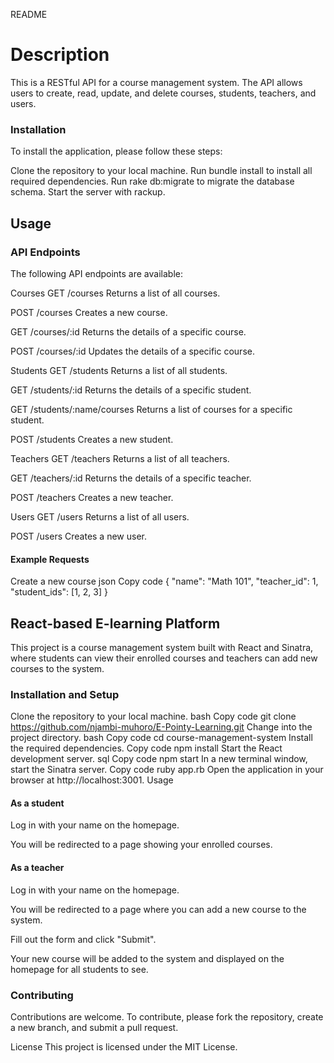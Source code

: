 README
# Description
This is a RESTful API for a course management system. The API allows users to create, read, update, and delete courses, students, teachers, and users.

### Installation
To install the application, please follow these steps:

Clone the repository to your local machine.
Run bundle install to install all required dependencies.
Run rake db:migrate to migrate the database schema.
Start the server with rackup.


 ## Usage
### API Endpoints
The following API endpoints are available:

Courses
GET /courses
Returns a list of all courses.

POST /courses
Creates a new course.

GET /courses/:id
Returns the details of a specific course.

POST /courses/:id
Updates the details of a specific course.

Students
GET /students
Returns a list of all students.

GET /students/:id
Returns the details of a specific student.

GET /students/:name/courses
Returns a list of courses for a specific student.

POST /students
Creates a new student.

Teachers
GET /teachers
Returns a list of all teachers.

GET /teachers/:id
Returns the details of a specific teacher.

POST /teachers
Creates a new teacher.

Users
GET /users
Returns a list of all users.

POST /users
Creates a new user.

#### Example Requests
Create a new course
json
Copy code
{
  "name": "Math 101",
  "teacher_id": 1,
  "student_ids": [1, 2, 3]
}
## React-based E-learning Platform
This project is a course management system built with React and Sinatra, where students can view their enrolled courses and teachers can add new courses to the system.

### Installation and Setup
Clone the repository to your local machine.
bash
Copy code
git clone https://github.com/njambi-muhoro/E-Pointy-Learning.git
Change into the project directory.
bash
Copy code
cd course-management-system
Install the required dependencies.
Copy code
npm install
Start the React development server.
sql
Copy code
npm start
In a new terminal window, start the Sinatra server.
Copy code
ruby app.rb
Open the application in your browser at http://localhost:3001.
Usage
#### As a student
Log in with your name on the homepage.

You will be redirected to a page showing your enrolled courses.

#### As a teacher
Log in with your name on the homepage.

You will be redirected to a page where you can add a new course to the system.

Fill out the form and click "Submit".

Your new course will be added to the system and displayed on the homepage for all students to see.

### Contributing
Contributions are welcome. To contribute, please fork the repository, create a new branch, and submit a pull request.

License
This project is licensed under the MIT License.